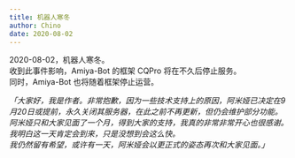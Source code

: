```yaml
---
title: 机器人寒冬
author: Chino
date: 2020-08-02
---
```


2020-08-02，机器人寒冬。<br>
收到此事件影响，Amiya-Bot 的框架 CQPro 将在不久后停止服务。<br>
同时，Amiya-Bot 也将随着框架停止运营。

_「大家好，我是作者。非常抱歉，因为一些技术支持上的原因，阿米娅已决定在9月20日或提前，永久关闭其服务器，在此之前不再更新，但仍会维护部分功能。<br>
阿米娅只和大家见面了一个月，得到大家的支持，我真的非常非常开心也很感谢。<br>
我明白这一天肯定会到来，只是没想到会这么快。<br>
我仍然留有希望，或许有一天，阿米娅会以更正式的姿态再次和大家见面。」_


